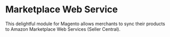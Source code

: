 Marketplace Web Service
=======================

This delightful module for Magento allows merchants to sync their products to Amazon Marketplace Web Services (Seller Central).

